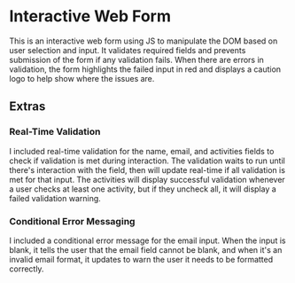 # Interactive Web Form

This is an interactive web form using JS to manipulate the DOM based on user selection and input. It validates required fields and prevents submission of the form if any validation fails. When there are errors in validation, the form highlights the failed input in red and displays a caution logo to help show where the issues are.

## Extras

### Real-Time Validation

I included real-time validation for the name, email, and activities fields to check if validation is met during interaction. The validation waits to run until there's interaction with the field, then will update real-time if all validation is met for that input. The activities will display successful validation whenever a user checks at least one activity, but if they uncheck all, it will display a failed validation warning.

### Conditional Error Messaging

I included a conditional error message for the email input. When the input is blank, it tells the user that the email field cannot be blank, and when it's an invalid email format, it updates to warn the user it needs to be formatted correctly.